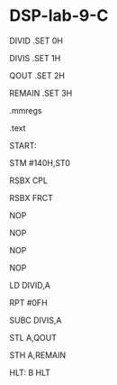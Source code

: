 # DSP-lab-9-C
DIVID .SET 0H

DIVIS .SET 1H

QOUT .SET 2H

REMAIN .SET 3H

.mmregs

.text

START:

STM #140H,ST0

RSBX CPL

RSBX FRCT

NOP

NOP

NOP

NOP

LD DIVID,A

RPT #0FH

SUBC DIVIS,A

STL A,QOUT

STH A,REMAIN

HLT: B HLT
